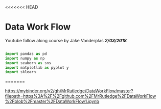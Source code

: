 <<<<<<< HEAD

# **Data Work Flow**
Youtube follow along course by Jake Vanderplas ***2/03/2018***



```python

import pandas as pd
import numpy as np
import seaborn as sns
import matplotlib as pyplot y
import sklearn
```
=======



https://mybinder.org/v2/gh/MrRutledge/DataWorkFlow/master?filepath=https%3A%2F%2Fgithub.com%2FMrRutledge%2FDataWorkFlow%2Fblob%2Fmaster%2FDataWorkFlow1.ipynb


